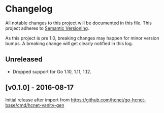 # Changelog

All notable changes to this project will be documented in this
file.  This project adheres to [Semantic Versioning](http://semver.org/).

As this project is pre 1.0, breaking changes may happen for minor version
bumps.  A breaking change will get clearly notified in this log.

## Unreleased

- Dropped support for Go 1.10, 1.11, 1.12.

## [v0.1.0] - 2016-08-17

Initial release after import from https://github.com/hcnet/go-hcnet-base/cmd/hcnet-vanity-gen

[Unreleased]: https://github.com/hcnet/go/compare/hcnet-vanity-gen-v0.1.0...master
